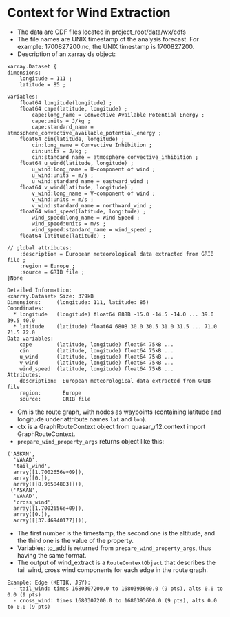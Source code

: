 # Context for Wind Extraction
- The data are CDF files located in project_root/data/wx/cdfs
- The file names are UNIX timestamp of the analysis forecast. For example: 1700827200.nc, the UNIX timestamp is 1700827200.
- Description of an xarray ds object:
```
xarray.Dataset {
dimensions:
	longitude = 111 ;
	latitude = 85 ;

variables:
	float64 longitude(longitude) ;
	float64 cape(latitude, longitude) ;
		cape:long_name = Convective Available Potential Energy ;
		cape:units = J/kg ;
		cape:standard_name = atmosphere_convective_available_potential_energy ;
	float64 cin(latitude, longitude) ;
		cin:long_name = Convective Inhibition ;
		cin:units = J/kg ;
		cin:standard_name = atmosphere_convective_inhibition ;
	float64 u_wind(latitude, longitude) ;
		u_wind:long_name = U-component of wind ;
		u_wind:units = m/s ;
		u_wind:standard_name = eastward_wind ;
	float64 v_wind(latitude, longitude) ;
		v_wind:long_name = V-component of wind ;
		v_wind:units = m/s ;
		v_wind:standard_name = northward_wind ;
	float64 wind_speed(latitude, longitude) ;
		wind_speed:long_name = Wind Speed ;
		wind_speed:units = m/s ;
		wind_speed:standard_name = wind_speed ;
	float64 latitude(latitude) ;

// global attributes:
	:description = European meteorological data extracted from GRIB file ;
	:region = Europe ;
	:source = GRIB file ;
}None

Detailed Information:
<xarray.Dataset> Size: 379kB
Dimensions:     (longitude: 111, latitude: 85)
Coordinates:
  * longitude   (longitude) float64 888B -15.0 -14.5 -14.0 ... 39.0 39.5 40.0
  * latitude    (latitude) float64 680B 30.0 30.5 31.0 31.5 ... 71.0 71.5 72.0
Data variables:
    cape        (latitude, longitude) float64 75kB ...
    cin         (latitude, longitude) float64 75kB ...
    u_wind      (latitude, longitude) float64 75kB ...
    v_wind      (latitude, longitude) float64 75kB ...
    wind_speed  (latitude, longitude) float64 75kB ...
Attributes:
    description:  European meteorological data extracted from GRIB file
    region:       Europe
    source:       GRIB file
```
- Gm is the route graph, with nodes as waypoints (containing latitude and longitude under attribute names `lat` and `lon`).
- ctx is a GraphRouteContext object from quasar_r12.context import GraphRouteContext. 
- `prepare_wind_property_args` returns object like this:
```
('ASKAN',
  'VANAD',
  'tail_wind',
  array([1.7002656e+09]),
  array([0.]),
  array([[8.96584803]])),
 ('ASKAN',
  'VANAD',
  'cross_wind',
  array([1.7002656e+09]),
  array([0.]),
  array([[37.46940177]])),
```
  - The first number is the timestamp, the second one is the altitude, and the third one is the value of the property.
- Variables: to_add is returned from `prepare_wind_property_args`, thus having the same format.
- The output of wind_extract is a `RouteContextObject` that describes the tail wind, cross wind components for each edge in the route graph.

```
Example: Edge (KETIK, JSY):
  - tail_wind: times 1680307200.0 to 1680393600.0 (9 pts), alts 0.0 to 0.0 (9 pts)
  - cross_wind: times 1680307200.0 to 1680393600.0 (9 pts), alts 0.0 to 0.0 (9 pts)
```